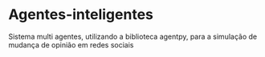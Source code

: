 # Agentes-inteligentes
Sistema multi agentes, utilizando a biblioteca agentpy, para a simulação de mudança de opinião em redes sociais
